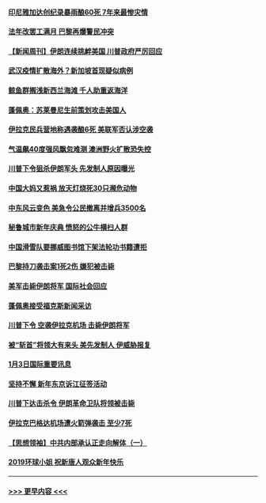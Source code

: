 #### [印尼雅加达创纪录暴雨酿60死 7年来最惨灾情](../pages/prog202/a102745544.md?t=01051322) 
#### [法年改罢工满月 巴黎再爆警民冲突](../pages/prog202/a102745518.md?t=01051322) 
#### [【新闻周刊】伊朗连续挑衅美国 川普政府严厉回应](../pages/prog202/a102745484.md?t=01051322) 
#### [武汉疫情扩散海外？新加坡首现疑似病例](../pages/prog202/a102745347.md?t=01051322) 
#### [鲸鱼群搁浅新西兰海滩 千人助重返海洋](../pages/prog202/a102745257.md?t=01051322) 
#### [蓬佩奥：苏莱曼尼生前策划攻击美国人](../pages/prog202/a102745305.md?t=01051322) 
#### [伊拉克民兵营地称遇袭酿6死 美联军否认涉空袭](../pages/prog202/a102745093.md?t=01051322) 
#### [气温飙40度强风飘忽难测 澳洲野火扩散恐失控](../pages/prog202/a102744951.md?t=01051322) 
#### [川普下令狙杀伊朗军头 先发制人原因曝光](../pages/prog202/a102744900.md?t=01051322) 
#### [中国大妈又惹祸 放天灯烧死30只濒危动物](../pages/prog202/a102744899.md?t=01051322) 
#### [中东风云变色 美急令公民撤离并增兵3500名](../pages/prog202/a102744827.md?t=01051322) 
#### [秘鲁城市新年庆典 愤怒的公牛横扫人群](../pages/prog202/a102744618.md?t=01051322) 
#### [中国滑雪队要挪威图书馆下架法轮功书籍遭拒](../pages/prog202/a102744639.md?t=01051322) 
#### [巴黎持刀袭击案1死2伤 嫌犯被击毙](../pages/prog202/a102744566.md?t=01051322) 
#### [美军击毙伊朗将军 国际社会回应](../pages/prog202/a102744485.md?t=01051322) 
#### [蓬佩奥接受福克斯新闻采访](../pages/prog202/a102744480.md?t=01051322) 
#### [川普下令 空袭伊拉克机场 击毙伊朗将军](../pages/prog202/a102744470.md?t=01051322) 
#### [被“斩首”将领大有来头 美先发制人 伊威胁报复](../pages/prog202/a102744454.md?t=01051322) 
#### [1月3日国际重要讯息](../pages/prog202/a102744301.md?t=01051322) 
#### [坚持不懈 新年东京诉江征签活动](../pages/prog202/a102744303.md?t=01051322) 
#### [川普下达击杀令 伊朗革命卫队将领被击毙](../pages/prog202/a102741911.md?t=01051322) 
#### [伊拉克巴格达机场遭火箭弹袭击 至少7死](../pages/prog202/a102744115.md?t=01051322) 
#### [【思想领袖】中共内部承认正走向解体（一）](../pages/prog202/a102744097.md?t=01051322) 
#### [2019环球小姐 祝新唐人观众新年快乐](../pages/prog202/a102744043.md?t=01051322) 

----
#### [ >>> 更早内容 <<< ](../indexes/prog202-earlier.md)
